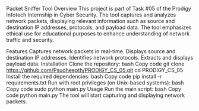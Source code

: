 Packet Sniffer Tool
Overview
This project is part of Task #05 of the Prodigy Infotech Internship in Cyber Security. The tool captures and analyzes network packets, displaying relevant information such as source and destination IP addresses, protocols, and payload data. The tool emphasizes ethical use for educational purposes to enhance understanding of network traffic and security.

Features
Captures network packets in real-time.
Displays source and destination IP addresses.
Identifies network protocols.
Extracts and displays payload data.
Installation
Clone the repository:
bash
Copy code
git clone https://github.com/Psudheepth/PRODIGY_CS_05.git
cd PRODIGY_CS_05
Install the required dependencies:
bash
Copy code
pip install -r requirements.txt
Run with root privileges (on Unix-based systems):
bash
Copy code
sudo python main.py
Usage
Run the main script:
bash
Copy code
python main.py
The tool will start capturing and displaying network packets.
